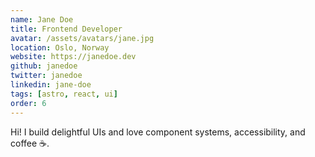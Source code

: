 ```yaml
---
name: Jane Doe
title: Frontend Developer
avatar: /assets/avatars/jane.jpg
location: Oslo, Norway
website: https://janedoe.dev
github: janedoe
twitter: janedoe
linkedin: jane-doe
tags: [astro, react, ui]
order: 6
---
```


Hi! I build delightful UIs and love component systems, accessibility, and coffee ☕.

